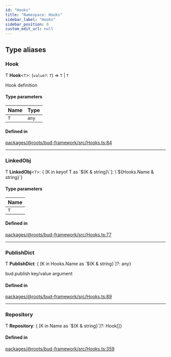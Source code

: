 ```yaml
---
id: "Hooks"
title: "Namespace: Hooks"
sidebar_label: "Hooks"
sidebar_position: 0
custom_edit_url: null
---
```


## Type aliases

### Hook

Ƭ **Hook**<`T`\>: (`value?`: `T`) => `T` \| `T`

Hook definition

#### Type parameters

| Name | Type |
| :------ | :------ |
| `T` | `any` |

#### Defined in

[packages/@roots/bud-framework/src/Hooks.ts:84](https://github.com/roots/bud/blob/1a11bae56/packages/@roots/bud-framework/src/Hooks.ts#L84)

___

### LinkedObj

Ƭ **LinkedObj**<`T`\>: { [K in keyof T as \`${K & string}\`]: \`${Hooks.Name & string}\`}

#### Type parameters

| Name |
| :------ |
| `T` |

#### Defined in

[packages/@roots/bud-framework/src/Hooks.ts:77](https://github.com/roots/bud/blob/1a11bae56/packages/@roots/bud-framework/src/Hooks.ts#L77)

___

### PublishDict

Ƭ **PublishDict**: { [K in Hooks.Name as \`${K & string}\`]?: any}

bud.publish key/value argument

#### Defined in

[packages/@roots/bud-framework/src/Hooks.ts:89](https://github.com/roots/bud/blob/1a11bae56/packages/@roots/bud-framework/src/Hooks.ts#L89)

___

### Repository

Ƭ **Repository**: { [K in Name as \`${K & string}\`]?: Hook[]}

#### Defined in

[packages/@roots/bud-framework/src/Hooks.ts:359](https://github.com/roots/bud/blob/1a11bae56/packages/@roots/bud-framework/src/Hooks.ts#L359)
